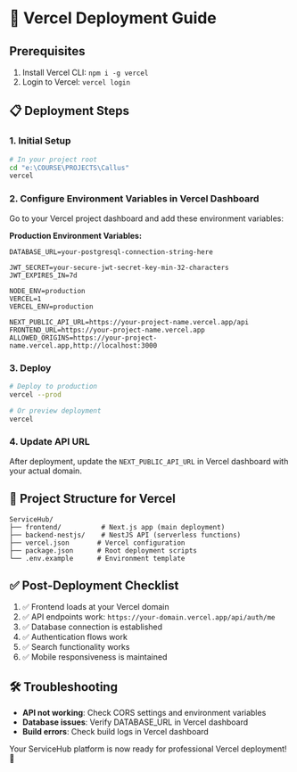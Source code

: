 # 🚀 Vercel Deployment Guide

## Prerequisites
1. Install Vercel CLI: `npm i -g vercel`
2. Login to Vercel: `vercel login`

## 📋 Deployment Steps

### 1. **Initial Setup**
```bash
# In your project root
cd "e:\COURSE\PROJECTS\Callus"
vercel
```

### 2. **Configure Environment Variables in Vercel Dashboard**
Go to your Vercel project dashboard and add these environment variables:

**Production Environment Variables:**
```
DATABASE_URL=your-postgresql-connection-string-here

JWT_SECRET=your-secure-jwt-secret-key-min-32-characters
JWT_EXPIRES_IN=7d

NODE_ENV=production
VERCEL=1
VERCEL_ENV=production

NEXT_PUBLIC_API_URL=https://your-project-name.vercel.app/api
FRONTEND_URL=https://your-project-name.vercel.app
ALLOWED_ORIGINS=https://your-project-name.vercel.app,http://localhost:3000
```

### 3. **Deploy**
```bash
# Deploy to production
vercel --prod

# Or preview deployment
vercel
```

### 4. **Update API URL**
After deployment, update the `NEXT_PUBLIC_API_URL` in Vercel dashboard with your actual domain.

## 🔧 **Project Structure for Vercel**
```
ServiceHub/
├── frontend/          # Next.js app (main deployment)
├── backend-nestjs/    # NestJS API (serverless functions)
├── vercel.json       # Vercel configuration
├── package.json      # Root deployment scripts
└── .env.example      # Environment template
```

## ✅ **Post-Deployment Checklist**
1. ✅ Frontend loads at your Vercel domain
2. ✅ API endpoints work: `https://your-domain.vercel.app/api/auth/me`
3. ✅ Database connection is established
4. ✅ Authentication flows work
5. ✅ Search functionality works
6. ✅ Mobile responsiveness is maintained

## 🛠 **Troubleshooting**
- **API not working**: Check CORS settings and environment variables
- **Database issues**: Verify DATABASE_URL in Vercel dashboard
- **Build errors**: Check build logs in Vercel dashboard

Your ServiceHub platform is now ready for professional Vercel deployment! 🎉
